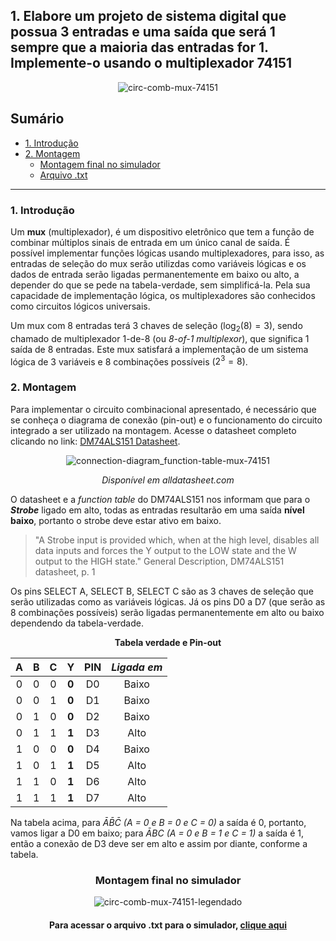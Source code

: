 ## 1. Elabore um projeto de sistema digital que possua 3 entradas e uma saída que será 1 sempre que a maioria das entradas for 1. Implemente-o usando o multiplexador 74151

<div align="center">
  
  ![circ-comb-mux-74151](https://github.com/thearthurlima/EngenhariaEletrica/assets/115672061/2b11ba2c-3ebb-4b17-baa1-db8aedb31c34)
</div>

## Sumário
<!-- TOC -->
- [1. Introdução](#1-introdução)
- [2. Montagem](#2-montagem)
  - [Montagem final no simulador](#montagem-final-no-simulador)
  - [Arquivo .txt](#para-acessar-o-arquivo-txt-para-o-simulador-clique-aqui)
<!-- /TOC -->
___

### 1. Introdução

Um **mux** (multiplexador), é um dispositivo eletrônico que tem a função de combinar múltiplos sinais de entrada em um único canal de saída. É possível implementar funções lógicas usando multiplexadores, para isso, as entradas de seleção do mux serão utilizdas como variáveis lógicas e os dados de entrada serão ligadas permanentemente em baixo ou alto, a depender do que se pede na tabela-verdade, sem simplificá-la. Pela sua capacidade de implementação lógica, os multiplexadores são conhecidos como circuitos lógicos universais.

Um mux com 8 entradas terá 3 chaves de seleção ($\log_2(8) = 3$), sendo chamado de multiplexador 1-de-8 (ou *8-of-1 multiplexor*), que significa 1 saída de 8 entradas. Este mux satisfará a implementação de um sistema lógica de 3 variáveis e 8 combinações possíveis ($2^3 = 8$).

### 2. Montagem

Para implementar o circuito combinacional apresentado, é necessário que se conheça o diagrama de conexão (pin-out) e o funcionamento do circuito integrado a ser utilizado na montagem. Acesse o datasheet completo clicando no link: [DM74ALS151 Datasheet](https://www.alldatasheet.com/datasheet-pdf/pdf/50940/FAIRCHILD/74151.html).

<div align="center">
  
  ![connection-diagram_function-table-mux-74151](https://github.com/thearthurlima/EngenhariaEletrica/assets/115672061/f144d2de-90e1-4df8-86d1-8fedc536c561)
  
  *Disponível em alldatasheet.com*
</div>

O datasheet e a *function table* do DM74ALS151 nos informam que para o ***Strobe*** ligado em alto, todas as entradas resultarão em uma saída **nível baixo**, portanto o strobe deve estar ativo em baixo.

> "A Strobe input is provided which, when at the high level, disables all data inputs and forces the Y output to the LOW state and the W output to the HIGH state." General Description, DM74ALS151 datasheet, p. 1

Os pins SELECT A, SELECT B, SELECT C são as 3 chaves de seleção que serão utilizadas como as variáveis lógicas. Já os pins D0 a D7 (que serão as 8 combinações possíveis) serão ligadas permanentemente em alto ou baixo dependendo da tabela-verdade.

<div align="center">
<p><strong>Tabela verdade e Pin-out</strong></p>

| **A** | **B** | **C** | **Y** | **PIN** | *Ligada em* |
|:-----:|:-----:|:-----:|:-----:|:------:|:-----------:|
|   0   |   0   |   0   | **0** |   D0   |    Baixo    |
|   0   |   0   |   1   | **0** |   D1   |    Baixo    |
|   0   |   1   |   0   | **0** |   D2   |    Baixo    |
|   0   |   1   |   1   | **1** |   D3   |    Alto     |
|   1   |   0   |   0   | **0** |   D4   |    Baixo    |
|   1   |   0   |   1   | **1** |   D5   |    Alto     |
|   1   |   1   |   0   | **1** |   D6   |    Alto     |
|   1   |   1   |   1   | **1** |   D7   |    Alto     |
</div>

Na tabela acima, para $\bar{A}\bar{B}\bar{C}$ *(A = 0 e B = 0 e C = 0)* a saída é 0, portanto, vamos ligar a D0 em baixo; para $\bar{A}{B}{C}$ *(A = 0 e B = 1 e C = 1)* a saída é 1, então a conexão de D3 deve ser em alto e assim por diante, conforme a tabela.

<div align="center">
  
### Montagem final no simulador

  ![circ-comb-mux-74151-legendado](https://github.com/thearthurlima/EngenhariaEletrica/assets/115672061/79af8b3f-6dc3-43c6-b0a5-281a1ec95a09)
</div>

<div align="center">

#### Para acessar o arquivo .txt para o simulador, [clique aqui](https://github.com/thearthurlima/EngenhariaEletrica/blob/main/LABCD/1-circ-combin-mux-74151/1-circ-combin-mux-74151.txt)

</div>
